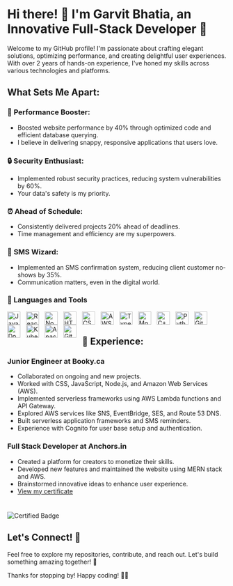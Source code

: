 # Hi there! 👋 I'm Garvit Bhatia, an Innovative Full-Stack Developer 🚀

Welcome to my GitHub profile! I'm passionate about crafting elegant solutions, optimizing performance, and creating delightful user experiences. With over 2 years of hands-on experience, I've honed my skills across various technologies and platforms.

## What Sets Me Apart:

### 🚀 **Performance Booster:**
- Boosted website performance by 40% through optimized code and efficient database querying.
- I believe in delivering snappy, responsive applications that users love.

### 🔒 **Security Enthusiast:**
- Implemented robust security practices, reducing system vulnerabilities by 60%.
- Your data's safety is my priority.

### ⏰ **Ahead of Schedule:**
- Consistently delivered projects 20% ahead of deadlines.
- Time management and efficiency are my superpowers.

### 📱 **SMS Wizard:**
- Implemented an SMS confirmation system, reducing client customer no-shows by 35%.
- Communication matters, even in the digital world.

### 🧰 Languages and Tools

<img align="left" alt="JavaScript" width="30px" style="padding-right:10px;" src="https://cdn.jsdelivr.net/gh/devicons/devicon/icons/javascript/javascript-plain.svg" />
<img align="left" alt="React" width="30px" style="padding-right:10px;" src="https://cdn.jsdelivr.net/gh/devicons/devicon/icons/react/react-original.svg" />
<img align="left" alt="NodeJS" width="30px" style="padding-right:10px;" src="https://cdn.jsdelivr.net/gh/devicons/devicon/icons/nodejs/nodejs-original.svg" />
<img align="left" alt="HTML" width="30px" style="padding-right:10px;" src="https://cdn.jsdelivr.net/gh/devicons/devicon/icons/html5/html5-plain.svg" />
<img align="left" alt="CSS" width="30px" style="padding-right:10px;" src="https://cdn.jsdelivr.net/gh/devicons/devicon/icons/css3/css3-plain.svg" />
<img align="left" alt="AWS" width="30px" style="padding-right:10px;" src="https://cdn.jsdelivr.net/gh/devicons/devicon@latest/icons/amazonwebservices/amazonwebservices-plain-wordmark.svg" />
<img align="left" alt="TypeScript" width="30px" style="padding-right:10px;" src="https://cdn.jsdelivr.net/gh/devicons/devicon/icons/typescript/typescript-plain.svg" />
<img align="left" alt="MongoDb" width="30px" style="padding-right:10px;" src="https://cdn.jsdelivr.net/gh/devicons/devicon@latest/icons/mongodb/mongodb-original-wordmark.svg" />      
<img align="left" alt="C++" width="30px" style="padding-right:10px;" src="https://cdn.jsdelivr.net/gh/devicons/devicon/icons/cplusplus/cplusplus-line.svg" />
<img align="left" alt="Python" width="30px" style="padding-right:10px;" src="https://cdn.jsdelivr.net/gh/devicons/devicon/icons/python/python-plain.svg" />
<img align="left" alt="Git" width="30px" style="padding-right:10px;" src="https://cdn.jsdelivr.net/gh/devicons/devicon/icons/git/git-original.svg" />
<img align="left" alt="Docker" width="30px" style="padding-right:10px;"  src="https://cdn.jsdelivr.net/gh/devicons/devicon@latest/icons/docker/docker-original.svg" />
<img align="left" alt="Kubernetes" width="30px" style="padding-right:10px;" src="https://cdn.jsdelivr.net/gh/devicons/devicon@latest/icons/kubernetes/kubernetes-original.svg" />
<img align="left" alt="ApacheKafka" width="30px" style="padding-right:10px;" src="https://cdn.jsdelivr.net/gh/devicons/devicon@latest/icons/apachekafka/apachekafka-original-wordmark.svg" />
<img align="left" alt="GitHub" width="30px" style="padding-right:10px;" src="https://cdn.jsdelivr.net/gh/devicons/devicon/icons/github/github-original.svg" />
<br />

#
## 🌟 **Experience:**

### Junior Engineer at Booky.ca
- Collaborated on ongoing and new projects.
- Worked with CSS, JavaScript, Node.js, and Amazon Web Services (AWS).
- Implemented serverless frameworks using AWS Lambda functions and API Gateway.
- Explored AWS services like SNS, EventBridge, SES, and Route 53 DNS.
- Built serverless application frameworks and SMS reminders.
- Experience with Cognito for user base setup and authentication.

### Full Stack Developer at Anchors.in
- Created a platform for creators to monetize their skills.
- Developed new features and maintained the website using MERN stack and AWS.
- Brainstormed innovative ideas to enhance user experience.
- [View my certificate](https://drive.google.com/file/d/1GUar_2HpILVNU6EJSIIfS7K6XYuvHQVD/view?usp=drive_li)

#
![Certified Badge](https://www.credly.com/badges/bbf11890-485f-4cf6-9805-4de34a285ecb/public_url)

## Let's Connect! 🤝
Feel free to explore my repositories, contribute, and reach out. Let's build something amazing together! 🌟

Thanks for stopping by! Happy coding! 🚀✨
